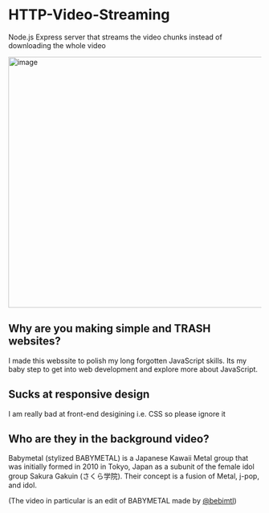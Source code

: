 # HTTP-Video-Streaming
Node.js Express server that streams the video chunks instead of downloading the whole video 

<img width="1670" alt="image" src="https://cdn.discordapp.com/attachments/842248295351189506/962643199095099422/ezgif-5-f0c3fee715.gif" height="500">

## Why are you making simple and TRASH websites? 
I made this webssite to polish my long forgotten JavaScript skills. 
Its my baby step to get into web development and explore more about JavaScript.

## Sucks at responsive design
I am really bad at front-end desigining i.e. CSS so please ignore it

## Who are they in the background video? 
Babymetal (stylized BABYMETAL) is a Japanese Kawaii Metal group that was initially formed in 2010 in Tokyo, Japan as a subunit of the female idol group Sakura Gakuin (さくら学院). 
Their concept is a fusion of Metal, j-pop, and idol.

(The video in particular is an edit of BABYMETAL made by [@bebimtl](https://twitter.com/bebimtl))
